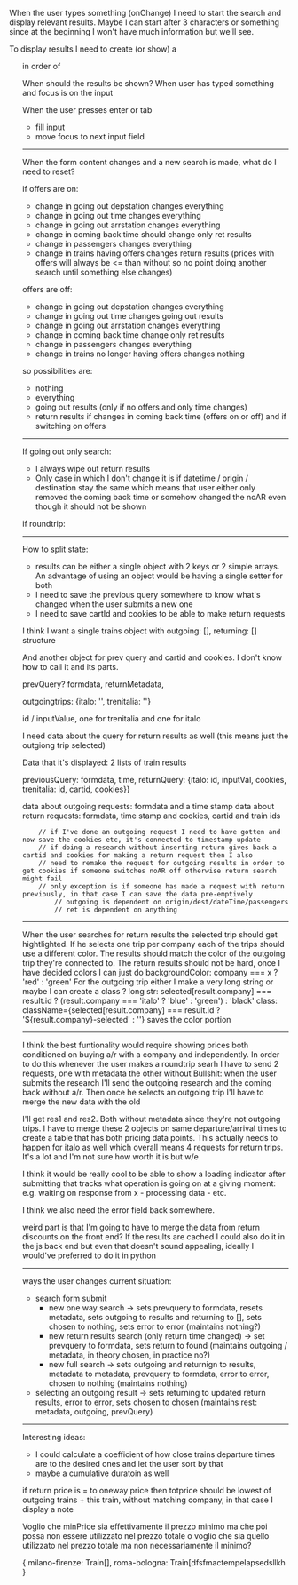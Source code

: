 When the user types something (onChange) I need to start the search and display relevant results. Maybe I can 
start after 3 characters or something since at the beginning I won't have much information but we'll see.

To display results I need to create (or show) a <ul> in order of 

When should the results be shown?
When user has typed something and focus is on the input

When the user presses enter or tab
- fill input
- move focus to next input field

---

When the form content changes and a new search is made, what do I need to reset?

if offers are on:
- change in going out depstation changes everything
- change in going out time changes everything
- change in going out arrstation changes everything
- change in coming back time should change only ret results
- change in passengers changes everything
- change in trains having offers changes return results
(prices with offers will always be <= than without so no point doing another search until something else changes)

offers are off:
- change in going out depstation changes everything
- change in going out time changes going out results
- change in going out arrstation changes everything
- change in coming back time change only ret results
- change in passengers changes everything
- change in trains no longer having offers changes nothing 

so possibilities are:
- nothing
- everything
- going out results (only if no offers and only time changes)
- return results if changes in coming back time (offers on or off) and if switching on offers


---

If going out only search:
- I always wipe out return results
- Only case in which I don't change it is if datetime / origin / destination stay the same which means that 
   user either only removed the coming back time or somehow changed the noAR even though it should not be shown

if roundtrip:

---
How to split state:
- results can be either a single object with 2 keys or 2 simple arrays. An advantage of using an object would be having a single setter for both
- I need to save the previous query somewhere to know what's changed when the user submits a new one
- I need to save cartId and cookies to be able to make return requests

I think I want a single trains object with outgoing: [], returning: [] structure

And another object for prev query and cartid and cookies. I don't know how to call it and its parts.

prevQuery? formdata, returnMetadata, 



outgoingtrips: {italo: '', trenitalia: ''}

id / inputValue, one for trenitalia and one for italo

I need data about the query for return results as well (this means just the outgiong trip selected)

Data that it's displayed:
2 lists of train results

previousQuery: formdata, time, returnQuery: {italo: id, inputVal, cookies, trenitalia: id, cartid, cookies}}

data about outgoing requests: formdata and a time stamp
data about return requests: formdata, time stamp and cookies, cartid and train ids

        // if I've done an outgoing request I need to have gotten and now save the cookies etc, it's connected to timestamp update 
        // if doing a research without inserting return gives back a cartid and cookies for making a return request then I also 
        // need to remake the request for outgoing results in order to get cookies if someone switches noAR off otherwise return search might fail
        // only exception is if someone has made a request with return previously, in that case I can save the data pre-emptively
            // outgoing is dependent on origin/dest/dateTime/passengers
            // ret is dependent on anything


---

When the user searches for return results the selected trip should get hightlighted. If he selects one trip per company
each of the trips should use a different color. 
The results should match the color of the outgoing trip they're connected to.
The return results should not be hard, once I have decided colors I can just do backgroundColor: company === x ? 'red' : 'green'
For the outgoing trip either I make a very long string or maybe I can create a class ?
long str: selected[result.company] === result.id ? (result.company === 'italo' ? 'blue' : 'green') : 'black'
class: className={selected[result.company] === result.id ? '${result.company}-selected' : ''} saves the color portion


---

I think the best funtionality would require showing prices both conditioned on buying a/r with a company and independently.
In order to do this whenever the user makes a roundtrip searh I have to send 2 requests, one with metadata the other without
Bullshit: when the user submits the research I'll send the outgoing research and the coming back without a/r. Then once he selects
an outgoing trip I'll have to merge the new data with the old

I'll get res1 and res2. Both without metadata since they're not outgoing trips.
I have to merge these 2 objects on same departure/arrival times to create a table that has both pricing data points.
This actually needs to happen for italo as well which overall means 4 requests for return trips. It's a lot and I'm not sure
how worth it is but w/e

I think it would be really cool to be able to show a loading indicator after submitting that tracks what operation is going on
at a giving moment: e.g. waiting on response from x - processing data -  etc.

I think we also need the error field back somewhere.

weird part is that I'm going to have to merge the data from return discounts on the front end? If the results are cached
I could also do it in the js back end but even that doesn't sound appealing, ideally I would've preferred to do it in python


--- 
ways the user changes current situation:
- search form submit
    - new one way search -> sets prevquery to formdata, resets metadata, sets outgoing to results and returning to [],  sets chosen to nothing, sets error to error (maintains nothing?)
    - new return results search (only return time changed) -> set prevquery to formdata, sets return to found (maintains outgoing / metadata, in theory chosen, in practice no?)
    - new full search -> sets outgoing and returnign to results, metadata to metadata, prevquery to formdata, error to error, chosen to nothing (maintains nothing)
- selecting an outgoing result -> sets returning to updated return results, error to error, sets chosen to chosen (maintains rest: metadata, outgoing, prevQuery)


---
Interesting ideas:
- I could calculate a coefficient of how close trains departure times are to the desired ones and let the user sort by that
- maybe a cumulative duratoin as well


if return price is = to oneway price then totprice should be lowest of outgoing trains + this train, without matching company, in that case I display a note

Voglio che minPrice sia effettivamente il prezzo minimo ma che poi possa non essere utilizzato nel prezzo totale o voglio che sia quello utilizzato nel prezzo totale ma non necessariamente il minimo?


{
    milano-firenze: Train[],
    roma-bologna: Train[dfsfmactempelapsedsllkh
}